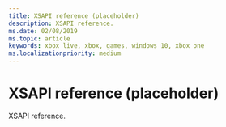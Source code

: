 ```yaml
---
title: XSAPI reference (placeholder)
description: XSAPI reference.
ms.date: 02/08/2019
ms.topic: article
keywords: xbox live, xbox, games, windows 10, xbox one
ms.localizationpriority: medium
---
```

# XSAPI reference (placeholder)

XSAPI reference.
